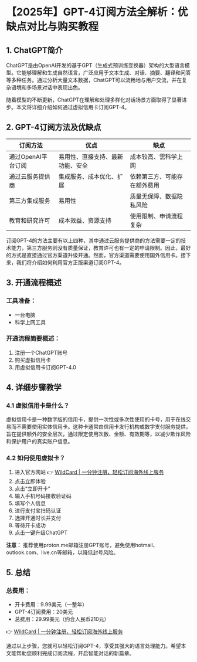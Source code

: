 # 【2025年】GPT-4订阅方法全解析：优缺点对比与购买教程

## 1. ChatGPT简介

ChatGPT是由OpenAI开发的基于GPT（生成式预训练变换器）架构的大型语言模型。它能够理解和生成自然语言，广泛应用于文本生成、对话、摘要、翻译和问答等多种任务。通过分析大量文本数据，ChatGPT可以流畅地与用户交流，并在复杂语境和多场景对话中表现出色。

随着模型的不断更新，ChatGPT在理解和处理多样化对话场景方面取得了显著进步。本文将详细介绍如何通过虚拟信用卡订阅GPT-4。

## 2. GPT-4订阅方法及优缺点

| 订阅方法            | 优点                              | 缺点                              |
|---------------------|-----------------------------------|-----------------------------------|
| 通过OpenAI平台订阅  | 易用性、直接支持、最新功能、安全  | 成本较高、需科学上网              |
| 通过云服务提供商    | 集成服务、成本优化、扩展          | 依赖第三方、可能存在额外费用      |
| 第三方集成服务      | 易用性                            | 质量无保障、数据隐私风险          |
| 教育和研究许可      | 成本效益、资源支持                | 使用限制、申请流程复杂            |

订阅GPT-4的方法主要有以上四种，其中通过云服务提供商的方法需要一定的技术能力，第三方服务则没有质量保证，教育许可也有一定的申请限制。因此，最好的方式是直接通过官方渠道升级开通。然而，官方渠道需要使用国外信用卡。接下来，我们将介绍如何利用官方正版渠道订阅GPT-4。

## 3. 开通流程概述

### 工具准备：
- 一台电脑
- 科学上网工具

### 开通流程简要概述：
1. 注册一个ChatGPT账号
2. 购买虚拟信用卡
3. 用虚拟信用卡订阅GPT-4.0

## 4. 详细步骤教学

### 4.1 虚拟信用卡是什么？

虚拟信用卡是一种数字版的信用卡，提供一次性或多次性使用的卡号，用于在线交易而不需要使用实体信用卡。这种卡通常由信用卡发行机构或数字支付服务提供，旨在提供额外的安全层次，通过限定使用次数、金额、有效期等，以减少欺诈风险和保护用户的真实账户信息。

### 4.2 如何使用虚拟卡？

1. 进入官方网站 👉 [WildCard | 一分钟注册，轻松订阅海外线上服务](https://bbtdd.com/WildCard)
2. 点击立即体验
3. 点击“立即开卡”
4. 输入手机号码接收验证码
5. 填写个人信息
6. 进行支付宝扫码认证
7. 选择开通时长并支付
8. 等待开卡成功
9. 点击一键升级ChatGPT

**注意：** 推荐使用proton.me邮箱注册GPT账号，避免使用hotmail、outlook.com、live.cn等邮箱，以降低封号风险。

## 5. 总结

### 总费用：
- 开卡费用：9.99美元（一整年）
- GPT-4订阅费用：20美元
- 总费用：29.99美元（约合人民币210元）

👉 [WildCard | 一分钟注册，轻松订阅海外线上服务](https://bbtdd.com/WildCard)

通过以上步骤，您就可以轻松订阅GPT-4，享受其强大的语言处理能力。希望本文能帮助您顺利完成订阅流程，开启智能对话的新篇章。
